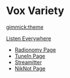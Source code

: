 <!-- Name of your wiki -- Do NOT remove the leading `#` character.  -->

# Vox Variety

<!-- Default theme -- (Read: http://dynalon.github.io/mdwiki/#!customizing.md#Theme_chooser) -->

[gimmick:theme](journal)

<!-- Navigation -- (Read: http://dynalon.github.io/mdwiki/#!quickstart.md#Adding_a_navigation) -->

[Listen Everywhere]()

  * [Radionomy Page](http://radionomy.com/en/radio/voxvariety/index)
  * [TuneIn Page](http://tunein.com/radio/Vox-Variety-s244928/)
  * [Streamitter](http://www.streamitter.com/vox-variety-1657.php)
  * [NikNot Page](http://niknot.com/stations/vox-variety/)

<!-- Let the user choose a theme -- (Read: http://dynalon.github.io/mdwiki/#!quickstart.md#Adding_a_navigation) -->
<!--
[gimmick:themechooser](Choose theme)
-->
